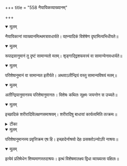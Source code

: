 +++
title = "558 नैयायिकव्याख्यानम्"

+++


<details open><summary>मूलम्</summary>

नैयायिकानां व्याख्यानमित्थमत्रावधार्यते। वह्न्यादिकं विशेषेण दृष्टमित्यभिधीयते॥
</details>



<details open><summary>मूलम्</summary>

रूपाद्रसानुमानं तु दृष्टं सामान्यतो मतम्। शृङ्गाद्द्विशफवत्त्वं वा सामान्येनावधार्यते॥
</details>



<details open><summary>मूलम्</summary>

परिशेषानुमानं वा सामान्यत इतीर्यते। अथवाऽतीन्द्रियं वस्तु सामान्यविषयं मतम्॥
</details>



<details open><summary>मूलम्</summary>

अतीन्द्रियानुमानस्य परिशेषानुमानतः। विशेषः कथितः सूक्ष्मः जयन्तेन स उच्यते॥
</details>



<details open><summary>मूलम्</summary>

इच्छादिकं शरीरादिविलक्षणसमाश्रयम्। शरीरादिषु बाधायां कार्यत्वमिति तत्क्रमः॥
</details>



<details><summary>टीका</summary>

न्या. म.[133]
</details>



<details open><summary>मूलम्</summary>

परिशेषानुमानस्य प्रवृत्तिक्रम एष हि। इच्छादेर्नाश्रयो देहः प्रसक्तोऽन्योऽपि नाश्रयः॥
</details>



<details open><summary>मूलम्</summary>

इत्येवं प्रतिषेधेन शिष्यमाणस्तदाश्रयः। इत्थं विशेषमालक्ष्य द्विधा व्वाख्यत्स पक्षिलः॥
</details>

